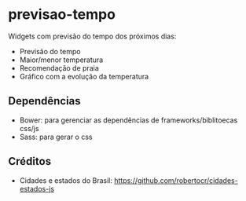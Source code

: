 # previsao-tempo
Widgets com previsão do tempo dos próximos dias:
- Previsão do tempo
- Maior/menor temperatura
- Recomendação de praia
- Gráfico com a evolução da temperatura

## Dependências
- Bower: para gerenciar as dependências de frameworks/biblitoecas css/js
- Sass: para gerar o css

## Créditos
* Cidades e estados do Brasil: https://github.com/robertocr/cidades-estados-js